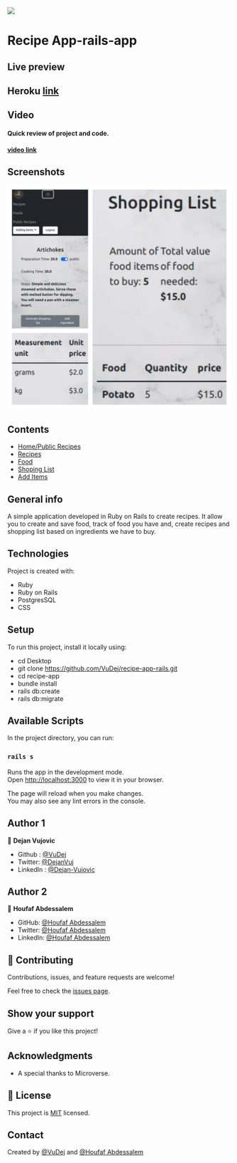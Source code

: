 ![](https://img.shields.io/badge/Microverse-blueviolet)

# Recipe App-rails-app

## Live preview
  ## Heroku [link](https://recipe-dejan-dib.herokuapp.com/)

##  Video

#### Quick review of project and  code.
#### [video link](https://drive.google.com/file/d/16cPBUSR1QRhIY9MgrYBN_jzgyt7Q427W/view?usp=sharing)


## Screenshots
![Example screenshot](app/assets/images/screenshot.jpg)

## Contents
* [Home/Public Recipes](#home)
* [Recipes](#missions)
* [Food](#food)
* [Shoping List](#shoping-list)
* [Add Items](#add-items)



## General info
 A simple application developed in Ruby on Rails to create recipes. It allow you to create and save food, track of food you have and, create recipes and  shopping list based on ingredients we have to buy. 

 ## Technologies
Project is created with:
* Ruby
* Ruby on Rails
* PostgresSQL
* CSS

## Setup
To run this project, install it locally using:
- cd Desktop
- git clone https://github.com/VuDej/recipe-app-rails.git
- cd recipe-app
- bundle install
- rails db:create
- rails db:migrate

## Available Scripts

In the project directory, you can run:

### `rails s`

Runs the app in the development mode.\
Open [http://localhost:3000](http://localhost:3000) to view it in your browser.

The page will reload when you make changes.\
You may also see any lint errors in the console.

## Author 1

👤 **Dejan Vujovic**

- Github : [@VuDej](https://github.com/VuDej)
- Twitter: [@DejanVuj](https://twitter.com/DejanVuj)
- LinkedIn : [@Dejan-Vujovic](https://www.linkedin.com/in/dejan-vujovic-5a0672225/)

## Author 2


👤 **Houfaf Abdessalem**

- GitHub: [@Houfaf Abdessalem](https://github.com/abdessalem1998)
- Twitter: [@Houfaf Abdessalem](https://twitter.com/HAbdssalem)
- LinkedIn: [@Houfaf Abdessalem](https://www.linkedin.com/in/houfafabdessalem/)


## 🤝 Contributing

Contributions, issues, and feature requests are welcome!

Feel free to check the [issues page](https://github.com/VuDej/recipe-app-rails/issues/1).

## Show your support

Give a ⭐️ if you like this project!

## Acknowledgments

- A special thanks to Microverse.

## 📝 License

This project is [MIT](LICENSE) licensed.

## Contact
Created by [@VuDej](https://github.com/VuDej) and [@Houfaf Abdessalem](https://github.com/abdessalem1998)
